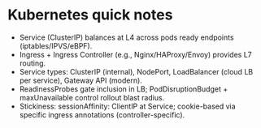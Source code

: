 # Kubernetes quick notes

- Service (ClusterIP) balances at L4 across pods ready endpoints (iptables/IPVS/eBPF).
- Ingress + Ingress Controller (e.g., Nginx/HAProxy/Envoy) provides L7 routing.
- Service types: ClusterIP (internal), NodePort, LoadBalancer (cloud LB per service), Gateway API (modern).
- ReadinessProbes gate inclusion in LB; PodDisruptionBudget + maxUnavailable control rollout blast radius.
- Stickiness: sessionAffinity: ClientIP at Service; cookie-based via specific ingress annotations (controller-specific).
